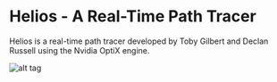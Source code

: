 Helios - A Real-Time Path Tracer
===================
Helios is a real-time path tracer developed by Toby Gilbert and Declan Russell using the Nvidia OptiX engine.

![alt tag](https://raw.github.com/TobyGilbert/Helios/images/01.png)
